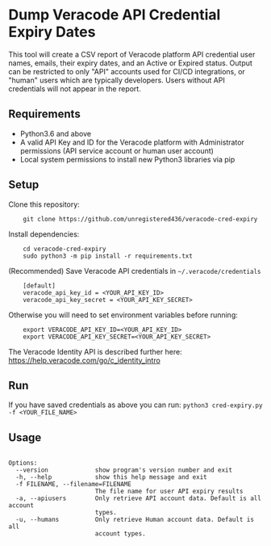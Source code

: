 # Dump Veracode API Credential Expiry Dates
This tool will create a CSV report of Veracode platform API credential user names, emails, their expiry dates, and an Active or Expired status. Output can be restricted to only "API" accounts used for CI/CD integrations, or "human" users which are typically developers. Users without API credentials will not appear in the report.

## Requirements
* Python3.6 and above
* A valid API Key and ID for the Veracode platform with Administrator permissions (API service account or human user account)
* Local system permissions to install new Python3 libraries via pip

## Setup
Clone this repository:
```
    git clone https://github.com/unregistered436/veracode-cred-expiry
```
Install dependencies:
```
    cd veracode-cred-expiry
    sudo python3 -m pip install -r requirements.txt
```
(Recommended) Save Veracode API credentials in `~/.veracode/credentials`
```
    [default]
    veracode_api_key_id = <YOUR_API_KEY_ID>
    veracode_api_key_secret = <YOUR_API_KEY_SECRET>
```
Otherwise you will need to set environment variables before running:
``` 
    export VERACODE_API_KEY_ID=<YOUR_API_KEY_ID>
    export VERACODE_API_KEY_SECRET=<YOUR_API_KEY_SECRET>
```
    
The Veracode Identity API is described further here: https://help.veracode.com/go/c_identity_intro
    
## Run
If you have saved credentials as above you can run:
    `python3 cred-expiry.py -f <YOUR_FILE_NAME>`

## Usage
```Usage: python3 cred-expiry.py [options] arg1 arg2

Options:
  --version             show program's version number and exit
  -h, --help            show this help message and exit
  -f FILENAME, --filename=FILENAME
                        The file name for user API expiry results
  -a, --apiusers        Only retrieve API account data. Default is all account
                        types.
  -u, --humans          Only retrieve Human account data. Default is all
                        account types.
```
